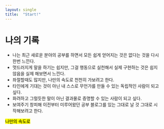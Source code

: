 ```yaml
---
layout: single
title:  "Start!"
---
```


# 나의 기록

* 나는 최근 새로운 분야의 공부를 하면서 모든 쉽게 얻어지는 것은 없다는 것을 다시 한번 느낀다.
* 멋드러지게 말을 하기는 쉽지만, 그걸 행동으로 실천해서 실제 구현하는 것은 쉽지 않음을 실제 해보면서 느낀다.
* 좌절할때도 많지만, 나만의 속도로 천천히 가보려고 한다.
* 타인에게 기대는 것이 아닌 내 스스로 무언가를 만들 수 있는 독립적인 사람이 되고 싶다.
* 화려하고 그럴듯한 말이 아닌 결과물로 증명할 수 있는 사람이 되고 싶다.
* 보여주기 창피해 이전부터 미루어왔던 공부 블로그를 있는 그대로 날 것 그대로 시작해보려고 한다. 

<mark>나만의 속도로</mark>
